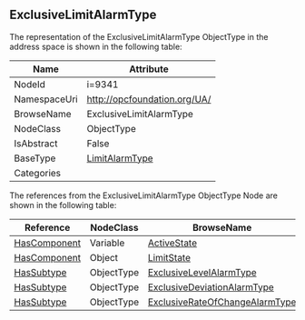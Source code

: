 <!-- objecttype -->
## ExclusiveLimitAlarmType
  
<!-- end of text -->
The representation of the ExclusiveLimitAlarmType ObjectType in the address space is shown in the following table:  

|Name|Attribute|
|---|---|
|NodeId|i=9341|
|NamespaceUri|http://opcfoundation.org/UA/|
|BrowseName|ExclusiveLimitAlarmType|
|NodeClass|ObjectType|
|IsAbstract|False|
|BaseType|[LimitAlarmType](../../ObjectTypes/LimitAlarmType/readme.md)|
|Categories||

The references from the ExclusiveLimitAlarmType ObjectType Node are shown in the following table:  

|Reference|NodeClass|BrowseName|DataType|TypeDefinition|ModellingRule|
|---|---|---|---|---|---|
|[HasComponent](../../ReferenceTypes/HasComponent/readme.md)|Variable|[ActiveState](#ActiveState)|[LocalizedText](../../DataTypes/LocalizedText/readme.md)|[TwoStateVariableType](../../VariableTypes/TwoStateVariableType/readme.md)|[Mandatory](../../Objects/Mandatory/readme.md)|
|[HasComponent](../../ReferenceTypes/HasComponent/readme.md)|Object|[LimitState](#LimitState)||[ExclusiveLimitStateMachineType](../../ObjectTypes/ExclusiveLimitStateMachineType/readme.md)|[Mandatory](../../Objects/Mandatory/readme.md)|
|[HasSubtype](../../ReferenceTypes/HasSubtype/readme.md)|ObjectType|[ExclusiveLevelAlarmType](#ExclusiveLevelAlarmType)||||
|[HasSubtype](../../ReferenceTypes/HasSubtype/readme.md)|ObjectType|[ExclusiveDeviationAlarmType](#ExclusiveDeviationAlarmType)||||
|[HasSubtype](../../ReferenceTypes/HasSubtype/readme.md)|ObjectType|[ExclusiveRateOfChangeAlarmType](#ExclusiveRateOfChangeAlarmType)||||


